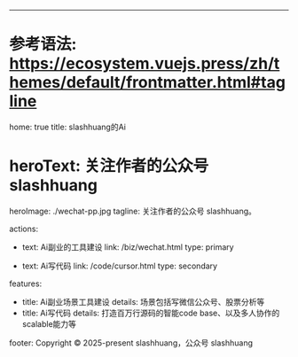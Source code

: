 ---
# 参考语法: https://ecosystem.vuejs.press/zh/themes/default/frontmatter.html#tagline
home: true
title: slashhuang的Ai
# heroText: 关注作者的公众号 slashhuang
heroImage: ./wechat-pp.jpg
tagline: 关注作者的公众号 slashhuang。

actions:
  - text: Ai副业的工具建设
    link: /biz/wechat.html
    type: primary

  - text: Ai写代码
    link: /code/cursor.html
    type: secondary

features:
  - title: Ai副业场景工具建设
    details: 场景包括写微信公众号、股票分析等
  - title: Ai写代码
    details: 打造百万行源码的智能code base、以及多人协作的scalable能力等

footer:  Copyright © 2025-present slashhuang，公众号 slashhuang
